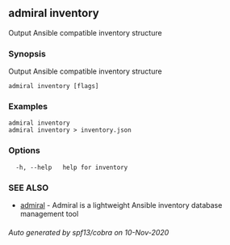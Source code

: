 ## admiral inventory

Output Ansible compatible inventory structure

### Synopsis

Output Ansible compatible inventory structure

```
admiral inventory [flags]
```

### Examples

```
admiral inventory
admiral inventory > inventory.json
```

### Options

```
  -h, --help   help for inventory
```

### SEE ALSO

* [admiral](admiral.md)	 - Admiral is a lightweight Ansible inventory database management tool

###### Auto generated by spf13/cobra on 10-Nov-2020
